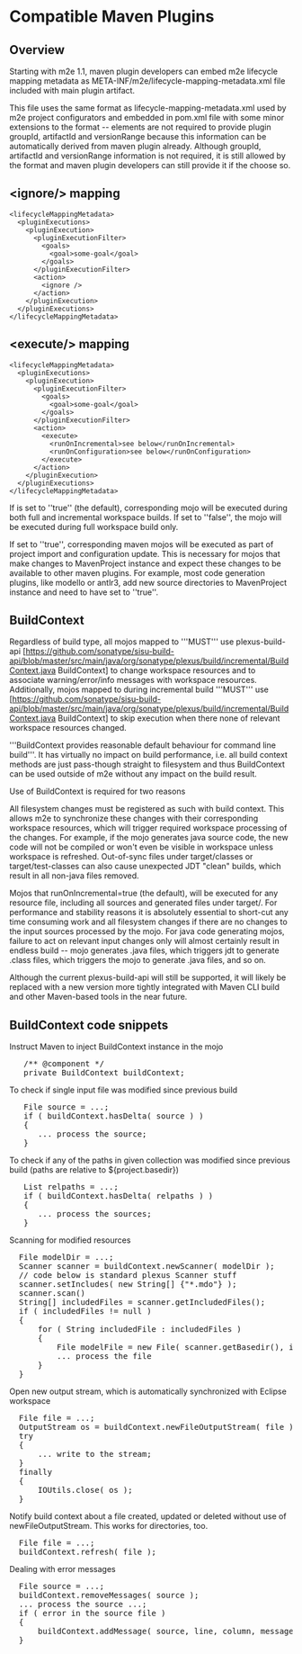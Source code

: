 # Compatible Maven Plugins

## Overview 
Starting with m2e 1.1, maven plugin developers can embed m2e lifecycle mapping metadata as META-INF/m2e/lifecycle-mapping-metadata.xml file included with main plugin artifact. 

This file uses the same format as lifecycle-mapping-metadata.xml used by m2e project configurators and embedded in pom.xml file with some minor extensions to the format -- <pluginExecutionFilter/> elements are not required to provide plugin groupId, artifactId and versionRange because this information can be automatically derived from maven plugin already. Although groupId, artifactId and versionRange information is not required, it is still allowed by the format and maven plugin developers can still provide it if the choose so.

## \<ignore/> mapping 

    <lifecycleMappingMetadata>
      <pluginExecutions>
        <pluginExecution>
          <pluginExecutionFilter>
            <goals>
              <goal>some-goal</goal>
            </goals>
          </pluginExecutionFilter>
          <action>
            <ignore />
          </action>
        </pluginExecution>
      </pluginExecutions>
    </lifecycleMappingMetadata>

## \<execute/> mapping 

    <lifecycleMappingMetadata>
      <pluginExecutions>
        <pluginExecution>
          <pluginExecutionFilter>
            <goals>
              <goal>some-goal</goal>
            </goals>
          </pluginExecutionFilter>
          <action>
            <execute>
              <runOnIncremental>see below</runOnIncremental>
              <runOnConfiguration>see below</runOnConfiguration>
            </execute>
          </action>
        </pluginExecution>
      </pluginExecutions>
    </lifecycleMappingMetadata>

If <runOnIncremental/> is set to ''true'' (the default), corresponding mojo will be executed during both full and incremental workspace builds. If set to ''false'', the mojo will be executed during full workspace build only.

If <runOnConfiguration/> set to ''true'', corresponding maven mojos will be executed as part of project import and configuration update. This is necessary for mojos that make changes to MavenProject instance and expect these changes to be available to other maven plugins. For example, most code generation plugins, like modello or antlr3, add new source directories to MavenProject instance and need to have <runOnConfiguration/> set to ''true''.

## BuildContext 

Regardless of build type, all mojos mapped to <execute/> '''MUST''' use plexus-build-api [https://github.com/sonatype/sisu-build-api/blob/master/src/main/java/org/sonatype/plexus/build/incremental/BuildContext.java BuildContext] to change workspace resources and to associate warning/error/info messages with workspace resources. Additionally, mojos mapped to <execute/> during incremental build '''MUST''' use [https://github.com/sonatype/sisu-build-api/blob/master/src/main/java/org/sonatype/plexus/build/incremental/BuildContext.java BuildContext] to skip execution when there none of relevant workspace resources changed.

'''BuildContext provides reasonable default behaviour for command line build'''. It has virtually no impact on build performance, i.e. all build context methods are just pass-though straight to filesystem and thus BuildContext can be used outside of m2e without any impact on the build result.

Use of BuildContext is required for two reasons

All filesystem changes must be registered as such with build context. This allows m2e to synchronize these changes with their corresponding workspace resources, which will trigger required workspace processing of the changes. For example, if the mojo generates java source code, the new code will not be compiled or won't even be visible in workspace unless workspace is refreshed. Out-of-sync files under target/classes or target/test-classes can also cause unexpected JDT "clean" builds, which result in all non-java files removed.

Mojos that runOnIncremental=true (the default), will be executed for any resource file, including all sources and generated files under
target/. For performance and stability reasons it is absolutely essential to short-cut any time consuming work and all filesystem changes if there are no changes to the input sources processed by the mojo. For java code generating mojos, failure to act on relevant input changes only will almost certainly result in endless build -- mojo generates .java files, which triggers jdt to generate .class files, which triggers the mojo to generate .java files, and so on.

Although the current plexus-build-api will still be supported, it will likely be replaced with a new version more tightly integrated with Maven CLI build and other Maven-based tools in the near future.

## BuildContext code snippets 

Instruct Maven to inject BuildContext instance in the mojo

<pre>
   /** @component */
   private BuildContext buildContext;
</pre>


To check if single input file was modified since previous build

<pre>
   File source = ...;
   if ( buildContext.hasDelta( source ) )
   {
      ... process the source;
   }
</pre>

To check if any of the paths in given collection was modified since previous build (paths are relative to ${project.basedir})

<pre>
   List<String> relpaths = ...;
   if ( buildContext.hasDelta( relpaths ) )
   {
      ... process the sources;
   }
</pre>

Scanning for modified resources

<pre>
  File modelDir = ...;
  Scanner scanner = buildContext.newScanner( modelDir );
  // code below is standard plexus Scanner stuff
  scanner.setIncludes( new String[] {"*.mdo"} );
  scanner.scan()
  String[] includedFiles = scanner.getIncludedFiles();
  if ( includedFiles != null )
  {
      for ( String includedFile : includedFiles )
      {
          File modelFile = new File( scanner.getBasedir(), includedFile );
          ... process the file 
      }
  }
</pre>

Open new output stream, which is automatically synchronized with Eclipse workspace

<pre>
  File file = ...;
  OutputStream os = buildContext.newFileOutputStream( file );
  try
  {
      ... write to the stream;
  }
  finally
  {
      IOUtils.close( os );
  }
</pre>

Notify build context about a file created, updated or deleted without use of newFileOutputStream. This works for directories, too.

<pre>
  File file = ...;
  buildContext.refresh( file );
</pre>

Dealing with error messages

<pre>
  File source = ...;
  buildContext.removeMessages( source );
  ... process the source ...;
  if ( error in the source file )
  {
      buildContext.addMessage( source, line, column, message, BuildContext.SEVERITY_ERROR, null);
  }
</pre>

